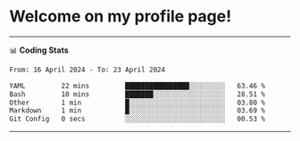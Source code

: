 # Welcome on my profile page!
<!-- print(("dralla"[::-1]+"s").capitalize()) -->

<!-- ---
👨🏻‍💻 **Busy With**
* Learning new Skills.
* Building small Projects.
* Being helpful. -->

---
📊 **Coding Stats**
<!--START_SECTION:waka-->

```txt
From: 16 April 2024 - To: 23 April 2024

YAML         22 mins         ████████████████░░░░░░░░░   63.46 %
Bash         10 mins         ███████░░░░░░░░░░░░░░░░░░   28.51 %
Other        1 min           █░░░░░░░░░░░░░░░░░░░░░░░░   03.80 %
Markdown     1 min           █░░░░░░░░░░░░░░░░░░░░░░░░   03.69 %
Git Config   0 secs          ░░░░░░░░░░░░░░░░░░░░░░░░░   00.53 %
```

<!--END_SECTION:waka-->
---
